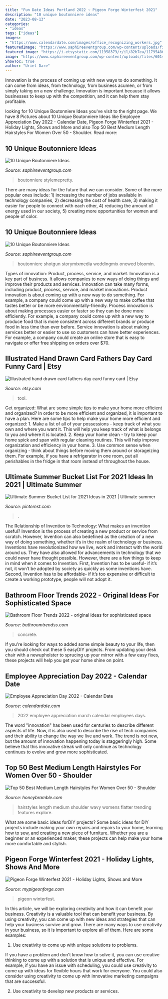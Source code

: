 ```yaml
---
title: "Fun Date Ideas Portland 2022 ~ Pigeon Forge Winterfest 2021"
description: "10 unique boutonniere ideas"
date: "2023-08-13"
categories:
- "ideas"
tags: ["ideas"]
images:
- "https://www.calendardate.com/images/office_recognizing_workers.jpg"
featuredImage: "https://www.saphireeventgroup.com/wp-content/uploads/files/6014/5694/2695/unique_boutonniere_1.jpg"
featured_image: "https://i.etsystatic.com/11958373/r/il/82b7ea/1179548638/il_fullxfull.1179548638_pwpz.jpg"
image: "https://www.saphireeventgroup.com/wp-content/uploads/files/6014/5694/2695/unique_boutonniere_1.jpg"
ShowToc: true
author: "Uriel Dare"
---
```



Innovation is the process of coming up with new ways to do something. It can come from ideas, from technology, from business acumen, or from simply taking on a new challenge. Innovation is important because it allows businesses to keep up with the competition, and it can help them stay profitable.

	

		
looking for 10 Unique Boutonniere Ideas you've visit to the right page. We have 8 Pictures about 10 Unique Boutonniere Ideas like Employee Appreciation Day 2022 - Calendar Date, Pigeon Forge Winterfest 2021 - Holiday Lights, Shows and More and also Top 50 Best Medium Length Hairstyles For Women Over 50 - Shoulder. Read more:
		
    
## 10 Unique Boutonniere Ideas

<img loading=lazy src="https://www.saphireeventgroup.com/wp-content/uploads/files/6014/5694/2695/unique_boutonniere_1.jpg" onerror="this.onerror=null;this.src='https://tse2.mm.bing.net/th?id=OIP.02yBGs2Ybv2hq_7onZ24TgAAAA&amp;pid=15.1';" alt="10 Unique Boutonniere Ideas">

_Source: saphireeventgroup.com_

>boutonniere stylemepretty. 

	

There are many ideas for the future that we can consider. Some of the more popular ones include: 1) increasing the number of jobs available in technology companies, 2) decreasing the cost of health care, 3) making it easier for people to connect with each other, 4) reducing the amount of energy used in our society, 5) creating more opportunities for women and people of color.

    
## 10 Unique Boutonniere Ideas

<img loading=lazy src="https://www.saphireeventgroup.com/wp-content/uploads/files/1914/5694/2699/unique_boutonniere_7.jpg" onerror="this.onerror=null;this.src='https://tse1.mm.bing.net/th?id=OIP.2agRHqhWirdTv_mX9qZrPwAAAA&amp;pid=15.1';" alt="10 Unique Boutonniere Ideas">

_Source: saphireeventgroup.com_

>boutonniere shotgun storymixmedia weddingmix onewed bloomin. 

	

Types of innovation: Product, process, service, and market.
Innovation is a key part of business. It allows companies to new ways of doing things and improve their products and services. Innovation can take many forms, including product, process, service, and market innovations. 
Product innovation is about coming up with a new way to do something. For example, a company could come up with a new way to make coffee that tastes better or be more environmentally-friendly. Process innovation is about making processes easier or faster so they can be done more efficiently. For example, a company could come up with a new way to produce food that is more consistent across different brands or produce food in less time than ever before. Service innovation is about making services better or easier to use so customers can have better experiences. For example, a company could create an online store that is easy to navigate or offer free shipping on orders over $70.

    
## Illustrated Hand Drawn Card Fathers Day Card Funny Card | Etsy

<img loading=lazy src="https://i.etsystatic.com/11958373/r/il/82b7ea/1179548638/il_fullxfull.1179548638_pwpz.jpg" onerror="this.onerror=null;this.src='https://tse1.mm.bing.net/th?id=OIP.pSHSQS9Xr3K3T41FQ-QNYAHaHa&amp;pid=15.1';" alt="Illustrated hand drawn card fathers day card funny card | Etsy">

_Source: etsy.com_

>tool. 

	

Get organized: What are some simple tips to make your home more efficient and organized?
In order to be more efficient and organized, it is important to have a plan. Here are some tips to help make your home more efficient and organized: 1. Make a list of all of your possessions - keep track of what you own and where you want it. This will help you keep track of what is belongs to you and where it is located. 
2. Keep your home clean - try to keep your home spick and span with regular cleaning routines. This will help improve organization and efficiency in your home. 3. Use common sense when organizing - think about things before moving them around or storageizing them. For example, if you have a refrigerator in one room, put all perishables in the fridge in that room instead of throughout the house. 
    
## Ultimate Summer Bucket List For 2021 Ideas In 2021 | Ultimate Summer

<img loading=lazy src="https://i.pinimg.com/736x/40/f8/2f/40f82ff179ca8475272c9b73e6647b66.jpg" onerror="this.onerror=null;this.src='https://tse2.mm.bing.net/th?id=OIP.FjJcdxdltq4-SSz--E1VWAHaLH&amp;pid=15.1';" alt="Ultimate Summer Bucket List for 2021 Ideas in 2021 | Ultimate summer">

_Source: pinterest.com_

>. 

	

The Relationship of Invention to Technology: What makes an invention useful?
Invention is the process of creating a new product or service from scratch. However, Invention can also bedefined as the creation of a new way of doing something, whether it’s in the realm of technology or business. Inventions have revolutionized how we live, work and interact with the world around us. They have also allowed for advancements in technology that we could never have thought possible. 
However, there are a few things to keep in mind when it comes to Invention. First, Invention has to be useful- if it’s not, it won’t be adopted by society as quickly as some inventions have. Second, Invention has to be affordable- if it’s too expensive or difficult to create a working prototype, people will not adopt it.

    
## Bathroom Floor Trends 2022 - Original Ideas For Sophisticated Space

<img loading=lazy src="https://bathroomtrendss.com/wp-content/uploads/2020/08/Original-Ideas-Bathroom-Floor-Trends-2022-20.jpg" onerror="this.onerror=null;this.src='https://tse4.mm.bing.net/th?id=OIP.TiOvyF-EWx29xIR6lom5HQAAAA&amp;pid=15.1';" alt="Bathroom Floor Trends 2022 - original ideas for sophisticated space">

_Source: bathroomtrendss.com_

>concrete. 

	

If you're looking for ways to added some simple beauty to your life, then you should check out these 5 easyDIY projects. From updating your desk chair with a newupholster to sprucing up your mirror with a few easy fixes, these projects will help you get your home shine on point.

    
## Employee Appreciation Day 2022 - Calendar Date

<img loading=lazy src="https://www.calendardate.com/images/office_recognizing_workers.jpg" onerror="this.onerror=null;this.src='https://tse2.mm.bing.net/th?id=OIP.ffS5jo-NhcjBtUFPkSI7SgHaFj&amp;pid=15.1';" alt="Employee Appreciation Day 2022 - Calendar Date">

_Source: calendardate.com_

>2022 employee appreciation march calendar employees days. 

	

The word "innovation" has been used for centuries to describe different aspects of life. Now, it is also used to describe the rise of tech companies and their ability to change the way we live and work. The trend is not new, but the amount of innovation happening today is staggeringly high. Some believe that this innovative streak will only continue as technology continues to evolve and grow more sophisticated.

    
## Top 50 Best Medium Length Hairstyles For Women Over 50 - Shoulder

<img loading=lazy src="https://honeybramble.com/wp-content/uploads/medium-length-hairstyles-for-women-over-50-lush-wavy-curls.jpg" onerror="this.onerror=null;this.src='https://tse4.mm.bing.net/th?id=OIP.Hb6pHD1A8FEcrsz0cxA-JwHaIZ&amp;pid=15.1';" alt="Top 50 Best Medium Length Hairstyles For Women Over 50 - Shoulder">

_Source: honeybramble.com_

>hairstyles length medium shoulder wavy womens flatter trending features explore. 

	

What are some basic ideas forDIY projects?
Some basic ideas for DIY projects include making your own repairs and repairs to your home, learning how to sew, and creating a new piece of furniture. Whether you are a beginner or an experienced maker, these projects can help make your home more comfortable and stylish.

    
## Pigeon Forge Winterfest 2021 - Holiday Lights, Shows And More

<img loading=lazy src="https://www.mypigeonforge.com/wp-content/uploads/2018/01/winterfest-lights-battle-pigeon-forge-600x433-300x217.jpg" onerror="this.onerror=null;this.src='https://tse4.mm.bing.net/th?id=OIP.BVDNlhanGjRWwK_tmGql2QAAAA&amp;pid=15.1';" alt="Pigeon Forge Winterfest 2021 - Holiday Lights, Shows and More">

_Source: mypigeonforge.com_

>pigeon winterfest. 

	

In this article, we will be exploring creativity and how it can benefit your business.
Creativity is a valuable tool that can benefit your business. By using creativity, you can come up with new ideas and strategies that can help your business survive and grow. There are many ways to use creativity in your business, so it is important to explore all of them. Here are some examples:
1. Use creativity to come up with unique solutions to problems.

If you have a problem and don't know how to solve it, you can use creative thinking to come up with a solution that is unique and effective. For example, if you have an issue with scheduling, you could use creativity to come up with ideas for flexible hours that work for everyone. You could also consider using creativity to come up with innovative marketing campaigns that are successful.

2. Use creativity to develop new products or services.

